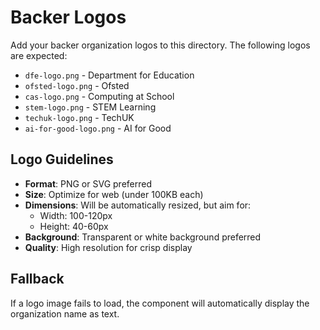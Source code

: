 # Backer Logos

Add your backer organization logos to this directory. The following logos are expected:

- `dfe-logo.png` - Department for Education
- `ofsted-logo.png` - Ofsted  
- `cas-logo.png` - Computing at School
- `stem-logo.png` - STEM Learning
- `techuk-logo.png` - TechUK
- `ai-for-good-logo.png` - AI for Good

## Logo Guidelines

- **Format**: PNG or SVG preferred
- **Size**: Optimize for web (under 100KB each)
- **Dimensions**: Will be automatically resized, but aim for:
  - Width: 100-120px
  - Height: 40-60px
- **Background**: Transparent or white background preferred
- **Quality**: High resolution for crisp display

## Fallback

If a logo image fails to load, the component will automatically display the organization name as text.
